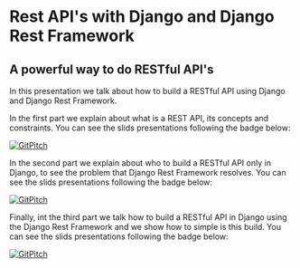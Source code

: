 # Rest API's with Django and Django Rest Framework
## A powerful way to do RESTful API's

In this presentation we talk about how to build a RESTful API using Django and Django Rest Framework.

In the first part we explain about what is a REST API, its concepts and constraints. You can see the slids presentations following the badge below:

[![GitPitch](https://gitpitch.com/assets/badge.svg)](https://gitpitch.com/Riverfount/api_drf_presentation/master?p=part01)

In the second part we explain about who to build a RESTful API only in Django, to see the problem that Django Rest Framework resolves. You can see the slids presentations following the badge below:

[![GitPitch](https://gitpitch.com/assets/badge.svg)](https://gitpitch.com/Riverfount/api_drf_presentation/master?p=part02)

Finally, int the third part we talk how to build a RESTful API in Django using the Django Rest Framework and we show how to simple is this build. You can see the slids presentations following the badge below:

[![GitPitch](https://gitpitch.com/assets/badge.svg)](https://gitpitch.com/Riverfount/api_drf_presentation/master?p=part03)
